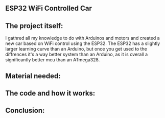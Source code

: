 ## ESP32 WiFi Controlled Car

## The project itself: 

I gathred all my knowledge to do with Arduinos and motors and created a new car based on WiFi control using the ESP32. The ESP32 has a slightly larger learning curve than an Arduino, but once you get used to the diffrences it's a way better system than an Arduino, as it is overall a significantly better mcu than an ATmega328.

## Material needed:

## The code and how it works: 

## Conclusion: 
